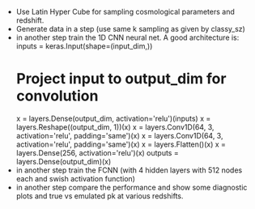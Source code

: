 
- Use Latin Hyper Cube for sampling cosmological parameters and redshift. 
- Generate data in a step (use same k sampling as given by classy_sz)
- in another step train the 1D CNN neural net. A good architecture is:
    inputs = keras.Input(shape=(input_dim,))
    # Project input to output_dim for convolution
    x = layers.Dense(output_dim, activation='relu')(inputs)
    x = layers.Reshape((output_dim, 1))(x)
    x = layers.Conv1D(64, 3, activation='relu', padding='same')(x)
    x = layers.Conv1D(64, 3, activation='relu', padding='same')(x)
    x = layers.Flatten()(x)
    x = layers.Dense(256, activation='relu')(x)
    outputs = layers.Dense(output_dim)(x)
- in another step train the FCNN (with 4 hidden layers with 512 nodes each and swish activation function)
- in another step compare the performance and show some diagnostic plots and true vs emulated pk at various redshifts. 
